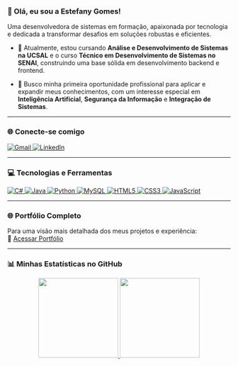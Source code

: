 

### 👋 Olá, eu sou a Estefany Gomes!

<p align="left">
  Uma desenvolvedora de sistemas em formação, apaixonada por tecnologia e dedicada a transformar desafios em soluções robustas e eficientes.
</p>

- 🌱 Atualmente, estou cursando **Análise e Desenvolvimento de Sistemas na UCSAL** e o curso **Técnico em Desenvolvimento de Sistemas no SENAI**, construindo uma base sólida em desenvolvimento backend e frontend.

- 🔭 Busco minha primeira oportunidade profissional para aplicar e expandir meus conhecimentos, com um interesse especial em **Inteligência Artificial**, **Segurança da Informação** e **Integração de Sistemas**.

---

### 🌐 Conecte-se comigo

<p align="left">
  <a href="mailto:estefany.gomes@ba.estudante.senai.br" target="_blank">
    <img src="https://img.shields.io/badge/Gmail-D14836?style=for-the-badge&logo=gmail&logoColor=white" alt="Gmail">
  </a>
  <a href="https://linkedin.com/in/estefany-gomes-" target="_blank">
    <img src="https://img.shields.io/badge/LinkedIn-0077B5?style=for-the-badge&logo=linkedin&logoColor=white" alt="LinkedIn">
  </a>
</p>

---

### 💻 Tecnologias e Ferramentas

<p align="left">
  <a href="https://learn.microsoft.com/pt-br/dotnet/csharp/" target="_blank" rel="noreferrer">
    <img src="https://img.shields.io/badge/C%23-239120?style=for-the-badge&logo=c-sharp&logoColor=white" alt="C#">
  </a>
  <a href="https://www.java.com/pt-BR/" target="_blank" rel="noreferrer">
    <img src="https://img.shields.io/badge/Java-ED8B00?style=for-the-badge&logo=openjdk&logoColor=white" alt="Java">
  </a>
  <a href="https://www.python.org" target="_blank" rel="noreferrer"> 
    <img src="https://img.shields.io/badge/Python-3776AB?style=for-the-badge&logo=python&logoColor=white" alt="Python">
  </a>
  <a href="https://www.mysql.com/" target="_blank" rel="noreferrer"> 
    <img src="https://img.shields.io/badge/MySQL-4479A1?style=for-the-badge&logo=mysql&logoColor=white" alt="MySQL">
  </a>
  <a href="https://www.w3.org/html/" target="_blank" rel="noreferrer">
    <img src="https://img.shields.io/badge/HTML5-E34F26?style=for-the-badge&logo=html5&logoColor=white" alt="HTML5">
  </a>
  <a href="https://www.w3schools.com/css/" target="_blank" rel="noreferrer">
    <img src="https://img.shields.io/badge/CSS3-1572B6?style=for-the-badge&logo=css3&logoColor=white" alt="CSS3">
  </a>
  <a href="https://developer.mozilla.org/en-US/docs/Web/JavaScript" target="_blank" rel="noreferrer">
    <img src="https://img.shields.io/badge/JavaScript-F7DF1E?style=for-the-badge&logo=javascript&logoColor=black" alt="JavaScript">
  </a>
</p>

---
### 🌐 Portfólio Completo

Para uma visão mais detalhada dos meus projetos e experiência:  
🔗 [Acessar Portfólio](https://esterxy.github.io/portfolio)

---

### 📊 Minhas Estatísticas no GitHub

<p align="center">
  <a href="https://github.com/esterxy">
    <img height="180em" src="https://github-readme-stats.vercel.app/api?username=esterxy&show_icons=true&theme=tokyonight&include_all_commits=true&count_private=true&hide_border=true&border_radius=8"/>
    <img height="180em" src="https://github-readme-stats.vercel.app/api/top-langs/?username=esterxy&layout=compact&langs_count=7&theme=tokyonight&hide_border=true&border_radius=8"/>
  </a>
</p>

###

<br clear="both">

###



